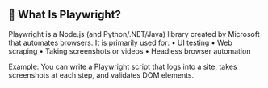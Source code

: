 ## 🧪 What Is Playwright?

Playwright is a Node.js (and Python/.NET/Java) library created by Microsoft that automates browsers. It is primarily used for:
	•	UI testing
	•	Web scraping
	•	Taking screenshots or videos
	•	Headless browser automation

Example: You can write a Playwright script that logs into a site, takes screenshots at each step, and validates DOM elements.